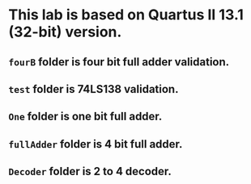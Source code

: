 # This lab is based on Quartus II 13.1 (32-bit) version.

## `fourB` folder is four bit full adder validation.

## `test` folder is 74LS138 validation.

## `One` folder is one bit full adder.

## `fullAdder` folder is 4 bit full adder.

## `Decoder` folder is 2 to 4 decoder.